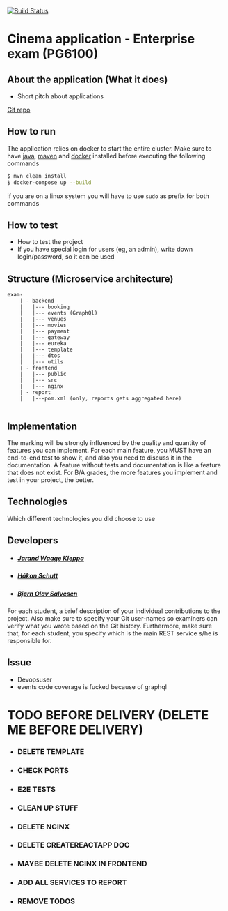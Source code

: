 [![Build Status](https://travis-ci.com/hakonschutt/PG6100-exam.svg?token=685Vkj7Z4Bw9G4suxzq5&branch=master)](https://travis-ci.com/hakonschutt/PG6100-exam)

# Cinema application - Enterprise exam (PG6100)

## About the application (What it does)

- Short pitch about applications

[Git repo](https://github.com/hakonschutt/PG6100-exam)

## How to run

The application relies on docker to start the entire cluster. Make sure to have [java](https://www.java.com/en/download/), [maven](https://maven.apache.org/download.cgi) and [docker](https://www.docker.com/get-started) installed before executing the following commands

```bash
$ mvn clean install
$ docker-compose up --build
```
if you are on a linux system you will have to use ```sudo``` as prefix for both commands

## How to test

- How to test the project
- If you have special login for users (eg, an admin), write down login/password, so it can be used

## Structure (Microservice architecture)
```
exam-
    | - backend
    |   |--- booking
    |   |--- events (GraphQl)
    |   |--- venues
    |   |--- movies
    |   |--- payment
    |   |--- gateway
    |   |--- eureka
    |   |--- template
    |   |--- dtos
    |   |--- utils
    | - frontend
    |   |--- public
    |   |--- src
    |   |--- nginx
    | - report 
    |   |---pom.xml (only, reports gets aggregated here)
  
```
## Implementation

The marking will be strongly influenced by the quality and quantity of features you can implement. For each main feature, you MUST have an end-to-end test to show it, and also you need to discuss it in the documentation. A feature without tests and documentation is like a feature that does not exist. For B/A grades, the more features you implement and test in your project, the better.

## Technologies

Which different technologies you did choose to use

## Developers
- ##### [Jarand Waage Kleppa](https://github.com/kleppa)
- ##### [Håkon Schutt](https://github.com/hakonschutt)
- ##### [Bjørn Olav Salvesen](https://github.com/bjornosal)

For each student, a brief description of your individual contributions to the project. Also make
sure to specify your Git user-names so examiners can verify what you wrote based on the Git history. Furthermore, make sure that, for each student, you specify which is the main REST service s/he is responsible for.

## Issue

- Devopsuser
- events code coverage is fucked because of graphql

# TODO BEFORE DELIVERY (DELETE ME BEFORE DELIVERY)
- ### DELETE TEMPLATE
- ### CHECK PORTS
- ### E2E TESTS
- ### CLEAN UP STUFF
- ### DELETE NGINX
- ### DELETE CREATEREACTAPP DOC
- ### MAYBE DELETE NGINX IN FRONTEND
- ### ADD ALL SERVICES TO REPORT
- ### REMOVE TODOS
